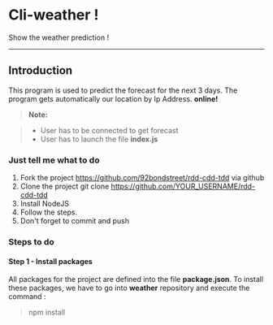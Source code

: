 Cli-weather !
===================


Show the weather prediction !

----------


Introduction
-------------

This program is used to predict the forecast for the next 3 days.
The program gets automatically our location by Ip Address. **online!**

> **Note:**

> - User has to be connected to get forecast
> - User has to launch the file **index.js**


### Just tell me what to do
1. Fork the project https://github.com/92bondstreet/rdd-cdd-tdd via github
2. Clone the project git clone https://github.com/YOUR_USERNAME/rdd-cdd-tdd
3. Install NodeJS
4. Follow the steps.
5. Don't forget to commit and push


### Steps to do


#### Step 1 - Install packages

All packages for the project are defined into the file **package.json**.
To install these packages, we have to go into **weather** repository and execute the command :

> npm install
